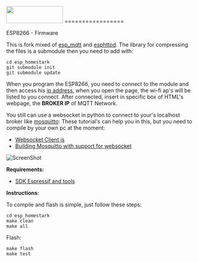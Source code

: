 <img src="http://s27.postimg.org/iflbj5w4z/logo_index.jpg" height="45" width="150">
=================

ESP8266 - Firmware

This is fork mixed of [esp_mqtt](https://github.com/tuanpmt/esp_mqtt) and [esphttpd](http://git.spritesserver.nl/esphttpd.git/). 
The library for compressing the files is a submodule then you need to add with:
  
    cd esp_homestark
    git submodule init
    git submodule update

When you program the ESP8266, you need to connect to the module and then access his [ip address](192.168.4.1),
when you open the page, the wi-fi ap's will be listed to you connect. After connected, insert in specific box of HTML's webpage, the <b>BROKER IP</b> of MQTT Network.

You still can use a websocket in python to connect to your's localhost broker like [mosquitto](http://mosquitto.org/):
These tutorial's can help you in this, but you need to compile by your own pc at the moment:

* [Websocket Client js](http://jpmens.net/2014/07/03/the-mosquitto-mqtt-broker-gets-websockets-support/)
* [Building Mosquitto with support for websocket](https://goochgooch.wordpress.com/2014/08/01/building-mosquitto-1-4/)

![ScreenShot](http://s17.postimg.org/k4y9ohc4v/teste.jpg)

__Requirements:__
 
* [SDK Espressif and tools](https://github.com/esp8266/esp8266-wiki/wiki/Toolchain)

__Instructions:__

To compile and flash is simple, just follow these steps:

    cd esp_homestark
    make clean
    make all

Flash:

    make flash
    make test
